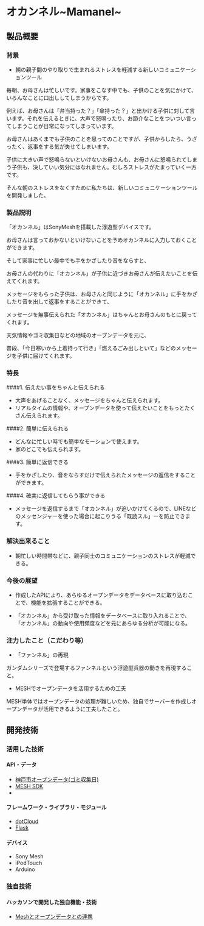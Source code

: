 # オカンネル~Mamanel~
## 製品概要
### 背景
* 朝の親子間のやり取りで生まれるストレスを軽減する新しいコミュニケーションツール

毎朝、お母さんは忙しいです。家事をこなす中でも、子供のことを気にかけて、いろんなことに口出ししてしまうからです。

例えば、お母さんは「弁当持った？」「傘持った？」と出かける子供に対して言います。それを伝えるときに、大声で怒鳴ったり、お節介なことをついつい言ってしまうことが日常になってしまっています。

お母さんはあくまでも子供のことを思ってのことですが、子供からしたら、うざったく、返事をする気が失せてしまいます。

子供に大きい声で怒鳴らないといけないお母さんも、お母さんに怒鳴られてしまう子供も、決していい気分にはなれません。むしろストレスがたまっていく一方です。

そんな朝のストレスをなくすために私たちは、新しいコミュニケーションツールを開発しました。

### 製品説明
「オカンネル」はSonyMeshを搭載した浮遊型デバイスです。

お母さんは言っておかないといけないことを予めオカンネルに入力しておくことができます。

そして家事に忙しい最中でも手をかざしたり音をならすと、

お母さんの代わりに「オカンネル」が子供に近づきお母さんが伝えたいことを伝えてくれます。

メッセージをもらった子供は、お母さんと同じように「オカンネル」に手をかざしたり音を出して返事をすることができて、

メッセージを無事伝えられた「オカンネル」はちゃんとお母さんのもとに戻ってくれます。

天気情報やゴミ収集日などの地域のオープンデータを元に、

普段、「今日寒いから上着持って行き」「燃えるごみ出しといて」などのメッセージを子供に届けてくれます。

### 特長
####1. 伝えたい事をちゃんと伝えられる
* 大声をあげることなく、メッセージをちゃんと伝えられます。
* リアルタイムの情報や、オープンデータを使って伝えたいことをもっとたくさん伝えられます。

####2. 簡単に伝えられる
* どんなに忙しい時でも簡単なモーションで使えます。
* 家のどこでも伝えられます。

####3. 簡単に返信できる
* 手をかざしたり、音をならすだけで伝えられたメッセージの返信をすることができます。

####4. 確実に返信してもらう事ができる
* メッセージを返信するまで「オカンネル」が追いかけてくるので、LINEなどのメッセンジャーを使った場合に起こりうる「既読スル」ーを防止できます。

### 解決出来ること
* 朝忙しい時間帯などに、親子同士のコミュニケーションのストレスが軽減できる。

### 今後の展望
* 作成したAPIにより、あらゆるオープンデータをデータベースに取り込むことで、機能を拡張することができる。

* 「オカンネル」から受け取った情報をデータベースに取り入れることで、「オカンネル」の動向や使用頻度などを元にあらゆる分析が可能になる。

### 注力したこと（こだわり等）
* 「ファンネル」の再現

ガンダムシリーズで登場するファンネルという浮遊型兵器の動きを再現すること。

* MESHでオープンデータを活用するための工夫

MESH単体ではオープンデータの処理が難しいため、独自でサーバーを作成しオープンデータが活用できるように工夫したこと。

## 開発技術
### 活用した技術
#### API・データ
* [神戸市オープンデータ(ゴミ収集日)](http://www.city.kobe.lg.jp/information/opendata/catalogue.html)
* [MESH SDK](https://meshprj.com/sdk/)
* 

#### フレームワーク・ライブラリ・モジュール
* [dotCloud](https://www.dotcloud.com/)
* [Flask](http://flask.pocoo.org/)

#### デバイス
* Sony Mesh
* iPodTouch
* Arduino

### 独自技術
#### ハッカソンで開発した独自機能・技術
* [Meshとオープンデータとの連携](KB_06/Promotion/developLog_Software_Web_API.md)